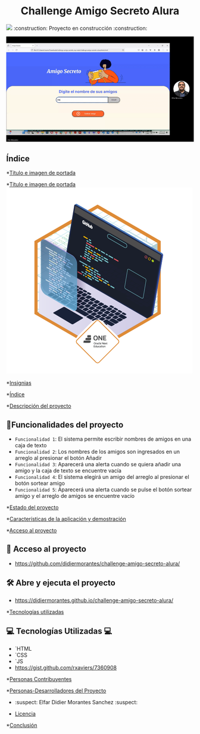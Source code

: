 <h1 align="center"> Challenge Amigo Secreto Alura </h1>
   <p align="left">
   <img src="https://img.shields.io/badge/STATUS-EN%20DESAROLLO-green"> :construction: Proyecto en construcción :construction:
   </p>

![Muestra de la Aplicacion](https://raw.githubusercontent.com/didiermorantes/challenge-amigo-secreto-alura/refs/heads/gh-pages/assets/muestra.gif)

   ## Índice

*[Título e imagen de portada](#Título-e-imagen-de-portada)

*[Título e imagen de portada](#Título-e-imagen-de-portada)
   ![Badge Desafío Amigo Secreto](https://raw.githubusercontent.com/didiermorantes/challenge-amigo-secreto-alura/refs/heads/main/assets/badgeDesafioAmigoSecreto.png)

*[Insignias](#insignias)

*[Índice](#índice)

*[Descripción del proyecto](#descripción-del-proyecto)
## :hammer:Funcionalidades del proyecto

- `Funcionalidad 1`: El sistema permite escribir nombres de amigos en una caja de texto
- `Funcionalidad 2`: Los nombres de los amigos son ingresados en un arreglo al presionar el botón Añadir
- `Funcionalidad 3`: Aparecerá una alerta cuando se quiera añadir una amigo y la caja de texto se encuentre vacía
- `Funcionalidad 4`: El sistema elegirá un amigo del arreglo al presionar el botón sortear amigo
- `Funcionalidad 5`: Aparecerá una alerta cuando se pulse el botón sortear amigo y el arreglo de amigos se encuentre vacío

*[Estado del proyecto](#Estado-del-proyecto)

*[Características de la aplicación y demostración](#Características-de-la-aplicación-y-demostración)

*[Acceso al proyecto](#acceso-proyecto)

## 📁 Acceso al proyecto

- https://github.com/didiermorantes/challenge-amigo-secreto-alura/

## 🛠️ Abre y ejecuta el proyecto

- https://didiermorantes.github.io/challenge-amigo-secreto-alura/



*[Tecnologías utilizadas](#tecnologías-utilizadas)

## :computer: Tecnologías Utilizadas :computer:
- `HTML
-  `CSS
-  `JS
- https://gist.github.com/rxaviers/7360908

*[Personas Contribuyentes](#personas-contribuyentes)

*[Personas-Desarrolladores del Proyecto](#personas-desarrolladores)
- :suspect: Elfar Didier Morantes Sanchez :suspect:
* [Licencia](#licencia)

*[Conclusión](#conclusión)
